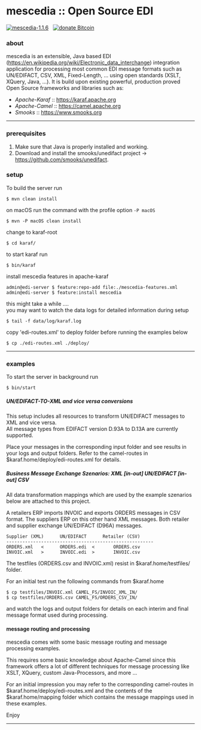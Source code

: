 mescedia :: Open Source EDI  
===========================

<span class="badge-gratipay">
<a href="https://www.mescedia.org/?mescedia-1.1.6" title="http://www.mescedia.org"><img src="https://img.shields.io/badge/Version-1.1.6-blue.svg" alt="mescedia-1.1.6" title="mescedia-1.1.6"></a></span>
&nbsp;
<span>
<a href="https://blockchain.info/address/1MEscEdiAkacRStk57FFb7MAd5rYSAYF7n" title="http://www.mescedia.org"><img src="https://img.shields.io/badge/BTC-1MEscEdiAkacRStk57FFb7MAd5rYSAYF7n-orange.svg" title="donate Bitcoin" alt="donate Bitcoin"></a>
</span>


### about 

mescedia is an extensible, Java based EDI (https://en.wikipedia.org/wiki/Electronic_data_interchange) integration application
for processing most common EDI message formats such as UN/EDIFACT, CSV, XML, Fixed-Length, ... using open standards (XSLT, XQuery, Java, ...). It is build upon existing powerful, production proved Open Source frameworks and libraries such 
as: 

* *Apache-Karaf* :: https://karaf.apache.org 
* *Apache-Camel* :: https://camel.apache.org
* *Smooks*       :: https://www.smooks.org


- - -
 
### prerequisites

1. Make sure that Java is properly installed and working.
2. Download and install the smooks/unedifact project -> https://github.com/smooks/unedifact.

### setup

To build the server run
	
	$ mvn clean install

on macOS run the command with the profile option `-P macOS`

	$ mvn -P macOS clean install

change to karaf-root 	

	$ cd karaf/ 

to start karaf run
  
	$ bin/karaf 	

install mescedia features in apache-karaf
	
	admin@edi-server $ feature:repo-add file:./mescedia-features.xml
	admin@edi-server $ feature:install mescedia  
  
  this might take a while ....  
  you may want to watch the data logs for detailed information during setup 
   
	$ tail -f data/log/karaf.log
	
  copy 'edi-routes.xml' to deploy folder before running the examples below

	$ cp ./edi-routes.xml ./deploy/  
  
- - -  
  
### examples

To start the server in background run  

	$ bin/start

##### UN/EDIFACT-TO-XML and vice versa conversions

This setup includes all resources to transform UN/EDIFACT messages to XML and vice versa.  
All message types from EDIFACT version D.93A to D.13A are currently supported. 

Place your messages in the corresponding input folder and see results in your logs and output folders. 
Refer to the camel-routes in $karaf.home/deploy/edi-routes.xml for details.  

 
##### Business Message Exchange Szenarios: XML *[in-out]* UN/EDIFACT *[in-out]* CSV 
 
All data transformation mappings which are used by the example szenarios below are attached to this project.

A retailers ERP imports INVOIC and exports ORDERS messages in CSV format. 
The suppliers ERP on this other hand XML messages. Both retailer and supplier 
exchange UN/EDIFACT (D96A) messages. 

	Supplier (XML) 		UN/EDIFACT		Retailer (CSV)
	-------------------------------------------------------
	ORDERS.xml   < 		ORDERS.edi  <    	ORDERS.csv
	INVOIC.xml   > 		INVOIC.edi  > 		INVOIC.csv
		
The testfiles (ORDERS.csv and INVOIC.xml) resist in $karaf.home/testfiles/ folder. 

For an initial test run the following commands from $karaf.home  

	$ cp testfiles/INVOIC.xml CAMEL_FS/INVOIC_XML_IN/
	$ cp testfiles/ORDERS.csv CAMEL_FS/ORDERS_CSV_IN/

and watch the logs and output folders for details on each interim and final message format used during processing.
 

#### message routing and processing 

mescedia comes with some basic message routing and message processing examples.

This requires some basic knowledge about Apache-Camel since this framework offers a lot of different techniques 
for message processing like XSLT, XQuery, custom Java-Processors, and more ...

For an initial impression you may refer to the corresponding camel-routes in $karaf.home/deploy/edi-routes.xml and 
the contents of the $karaf.home/mapping folder which contains the message mappings used in these examples.
  
 
Enjoy

---
